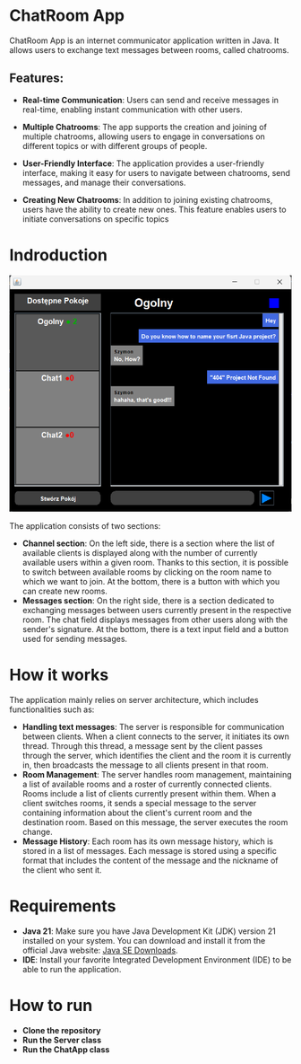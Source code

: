# ChatRoom App

ChatRoom App is an internet communicator application written in Java. It allows users to exchange text messages between
rooms, called chatrooms.

## Features:

- **Real-time Communication**: Users can send and receive messages in real-time, enabling instant communication with
  other users.

- **Multiple Chatrooms**: The app supports the creation and joining of multiple chatrooms, allowing users to engage in
  conversations on different topics or with different groups of people.

- **User-Friendly Interface**: The application provides a user-friendly interface, making it easy for users to navigate
  between chatrooms, send messages, and manage their conversations.

- **Creating New Chatrooms**: In addition to joining existing chatrooms, users have the ability to create new ones. This
  feature enables users to initiate conversations on specific topics

# Indroduction

![TEXT](Images/ChatRoomScreen.png)

The application consists of two sections:

- **Channel section**: On the left side, there is a section where the list of available clients is displayed along with
  the number of currently available users within a given room. Thanks to this section, it is possible to switch between
  available rooms by clicking on the room name to which we want to join. At the bottom, there is a button with which you
  can create new rooms.
- **Messages section**: On the right side, there is a section dedicated to exchanging messages between users currently
  present in the respective room. The chat field displays messages from other users along with the sender's signature.
  At the bottom, there is a text input field and a button used for sending messages.

# How it works

The application mainly relies on server architecture, which includes functionalities such as:

- **Handling text messages**: The server is responsible for communication between clients. When a client connects to the
  server, it initiates its own thread. Through this thread, a message sent by the client passes through the server,
  which identifies the client and the room it is currently in, then broadcasts the message to all clients present in
  that room.
- **Room Management**: The server handles room management, maintaining a list of available rooms and a roster of
  currently connected clients. Rooms include a list of clients currently present within them. When a client switches
  rooms, it sends a special message to the server containing information about the client's current room and the
  destination room. Based on this message, the server executes the room change.
- **Message History**: Each room has its own message history, which is stored in a list of messages. Each message is
  stored using a specific format that includes the content of the message and the nickname of the client who sent it.

# Requirements

- **Java 21**: Make sure you have Java Development Kit (JDK) version 21 installed on your system. You can download and
  install it from the official Java
  website: [Java SE Downloads](https://www.oracle.com/java/technologies/javase-jdk11-downloads.html).
- **IDE**: Install your favorite Integrated Development Environment (IDE) to be able to run the application.

# How to run

- **Clone the repository**
- **Run the Server class**
- **Run the ChatApp class**
